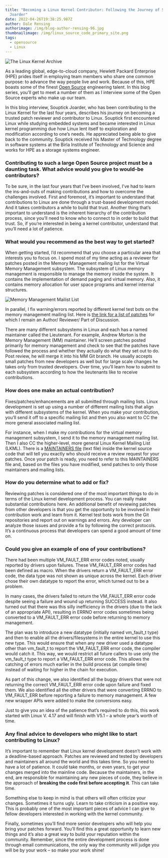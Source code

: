 ```yaml
---
title: "Becoming a Linux Kernel Contributor: Following the Journey of Souptick
  Joarder"
date: 2022-04-26T19:38:25.987Z
author: Dale Rensing
authorimage: /img/blog-author-rensing-96.jpg
thumbnailimage: /img/linux_source_code_primary_site.png
tags:
  - opensource
  - Linux
---
```

![The Linux Kernel Archive](/img/linux_source_code_primary_site.png "The Linux Kernel Archive")

As a leading global, edge-to-cloud company, Hewlett Packard Enterprise (HPE) prides itself in employing team members who share one common purpose: to advance the way people live and work. Because of this, HPE boasts some of the finest [Open Source](https://www.hpe.com/us/en/open-source.html) engineering talent. In this blog series, you’ll get to meet a number of them as I interview some of the Open Source experts who make up our team.

In this blog interview, Souptick Joarder, who has been contributing to the Linux Kernel for the last four years, describes his journey on becoming a trusted patch reviewer and contributor to Linux. Souptick first encountered Linux while studying embedded systems and became interested in Linux kernel programming due how Linux lent itself to exploration and modification according to one’s needs. He appreciated being able to give back to the community. Souptick received his Master of Technology degree in software systems at the Birla Institute of Technology and Science and works for HPE as a storage systems engineer.

### Contributing to such a large Open Source project must be a daunting task. What advice would you give to would-be contributors?

To be sure, in the last four years that I’ve been involved, I’ve had to learn the ins-and-outs of making contributions and how to overcome the challenges involved. First and foremost, it’s important to understand that contributions to Linux are done through a trust-based development model. And it takes contributors a while to build that trust. Another thing that’s important to understand is the inherent hierarchy of the contribution process, since you’ll need to know who to connect to in order to build that trust. So, if you’re interested in being a kernel contributor, understand that you’ll need a lot of patience.

### What would you recommend as the best way to get started?

When getting started, I’d recommend that you choose a particular area that interests you to focus on. I spend most of my time acting as a reviewer for patches posted in the Memory Management mailing list for the Virtual Memory Management subsystem. The subsystem of Linux memory management is responsible to manage the memory inside the system. It contains the implementation of demand paging and virtual memory. Also, it contains memory allocation for user space programs and kernel internal structures.

![Memory Management Mailist List](/img/mm_mailing_list.png "Memory Management Mailist List")

In parallel, I fix warning/errors reported by different kernel test bots on the memory management mailing list. Here is [the link for a list of patches](https://git.kernel.org/pub/scm/linux/kernel/git/next/linux-next.git/log/?qt=grep&q=jrdr.linux@gmail.com) for which I remain an Author/ Reviewer/ Part of Discussion.

There are many different subsystems in Linux and each has a named maintainer called the Lieutenant. For example, Andrew Morton is the Memory Management (MM) maintainer. He’ll screen patches posted primarily for memory management and check to see that the patches have followed the process and whether they actually do what they set out to do. Post review, he will merge it into his MM Git branch. He usually accepts small patches from new developers as well but for large scale changes he takes only from trusted developers. Over time, you’ll learn how to submit to each subsystem according to how the lieutenants like to receive contributions.

### How does one make an actual contribution?

Fixes/patches/enhancements are all submitted through mailing lists. Linux development is set up using a number of different mailing lists that align with different subsystems of the kernel. When you make your contribution, you’ll send it off to a specific mailing list and then you also want to CC the more general associated mailing list. 

For instance, when I make my contributions for the virtual memory management subsystem, I send it to the memory management mailing list. Then I also CC the higher-level, more general Linux Kernel Mailing List (LKML). There is a [MAINTAINERS file](https://git.kernel.org/pub/scm/linux/kernel/git/torvalds/linux.git/tree/MAINTAINERS) (text file) inside the kernel source code that will tell you exactly who should receive a review request for your patches. Once your patch is ready, you need to refer to this MAINTAINERS file and, based on the files you have modified, send patches to only those maintainers and mailing lists.

### How do you determine what to add or fix?

Reviewing patches is considered one of the most important things to do in terms of the Linux kernel development process. You can really make substantial contributions here. An additional benefit of reviewing patches from other developers is that you get the opportunity to be involved in their contribution work and learn from it. Kernel test bots work from the Git repositories and report out on warnings and errors. Any developer can analyze those issues and provide a fix by following the correct protocols. It’s a continuous process that developers can spend a good amount of time on.

### Could you give an example of one of your contributions?

There had been multiple VM\_FAULT\_ERR error codes noted, usually reported by drivers upon failures. These VM\_FAULT\_ERR error codes had been defined as macro. When the drivers return a VM\_FAULT\_ERR error code, the data type was not shown as unique across the kernel. Each driver chose their own datatype to report the error, which turned out to be a problem.

In many cases, the drivers failed to return the VM\_FAULT\_ERR error code despite seeing a failure and wound up returning SUCCESS instead. It also turned out that there was this silly inefficiency in the drivers (due to the lack of an appropriate API), resulting in ERRNO error codes sometimes being converted to a VM\_FAULT\_ERR error code before returning to memory management.

The plan was to introduce a new datatype (initially named vm\_fault\_t type) and then to enable all the drivers/filesystems in the entire kernel to use this new type. This would ensure that when any new driver used a datatype other than vm\_fault\_t to report the VM\_FAULT\_ERR error code, the compiler would catch it. This way, we would restrict all future callers to use only the vm\_fault\_t type to report a VM\_FAULT\_ERR error code. This allows the catching of errors much earlier in the build process (at compile time) instead of waiting for higher in the chain for execution.

As part of this change, we also identified all the buggy drivers that were not returning the correct VM\_FAULT\_ERR error code upon failure and fixed them. We also identified all the other drivers that were converting ERRNO to VM\_FAULT\_ERR before reporting a failure to memory management. A few new wrapper APIs were added to make the conversions easy.

Just to give you an idea of the patience that’s required to do this, this work started with Linux V. 4.17 and will finish with V5.1 – a whole year’s worth of time.

### Any final advice to developers who might like to start contributing to Linux?

It’s important to remember that Linux kernel development doesn’t work with a deadline-based approach. Patches are reviewed and tested by developers and maintainers all around the world and this takes time. So you need to have a lot of patience. It could take months, or even years, to get your changes merged into the mainline code. Because the maintainers, in the end, are responsible for maintaining any new pieces of code, they believe in the approach of **breaking the code first before accepting it**. This can take time.

Something else to keep in mind is that others will often criticize your changes. Sometimes it turns ugly. Learn to take criticism in a positive way. This is probably one of the most important pieces of advice I can give to fellow developers interested in working with the kernel community.

Finally, sometimes you’ll find more senior developers who will help you bring your patches forward. You’ll find this a great opportunity to learn new things and it’s also a great way to build your reputation within the community. Remember, since the entire development process is done through email communications, the only way the community will judge you will be by your work – so make your work shine!